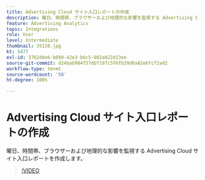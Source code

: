 ```yaml
---
title: Advertising Cloud サイト入口レポートの作成
description: 曜日、時間帯、ブラウザーおよび地理的な影響を監視する Advertising Cloud サイト入口レポートを作成します。
feature: Advertising Analytics
topic: Integrations
role: User
level: Intermediate
thumbnail: 35120.jpg
kt: 5477
exl-id: 3762dde6-b090-42e3-b6c5-002a022d13ee
source-git-commit: d24bab984f57dbf197c5f6fb39d0a82e6fcf2ad2
workflow-type: tm+mt
source-wordcount: '50'
ht-degree: 100%

---
```


# Advertising Cloud サイト入口レポートの作成

曜日、時間帯、ブラウザーおよび地理的な影響を監視する Advertising Cloud サイト入口レポートを作成します。

>[!VIDEO](https://video.tv.adobe.com/v/35120/?quality=12&learn=on)
